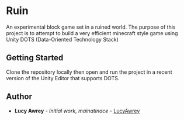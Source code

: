 # Ruin

An experimental block game set in a ruined world. The purpose of this project is to attempt to build a very efficient minecraft style game using Unity DOTS (Data-Oriented Technology Stack)

## Getting Started

Clone the repository locally then open and run the project in a recent version of the Unity Editor that supports DOTS.

## Author

* **Lucy Awrey** - *Initial work, mainatinace* - [LucyAwrey](https://github.com/LucyAwrey)
